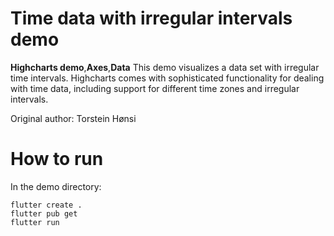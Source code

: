 # Time data with irregular intervals demo

**Highcharts demo**,**Axes**,**Data**
This demo visualizes a data set with irregular time intervals.
        Highcharts comes with sophisticated functionality for dealing
        with time data, including support for different time zones and
        irregular intervals.

Original author: Torstein Hønsi

# How to run

In the demo directory:

```
flutter create .
flutter pub get
flutter run
```

